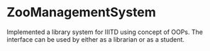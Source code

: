 # ZooManagementSystem
Implemented a library system for IIITD using concept of OOPs. The interface can be used by either as a librarian or as a student. 
